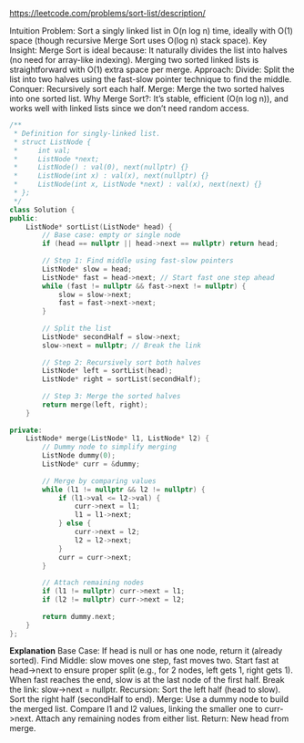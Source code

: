 https://leetcode.com/problems/sort-list/description/


Intuition
Problem: Sort a singly linked list in O(n log n) time, ideally with O(1) space (though recursive Merge Sort uses O(log n) stack space).
Key Insight: Merge Sort is ideal because:
It naturally divides the list into halves (no need for array-like indexing).
Merging two sorted linked lists is straightforward with O(1) extra space per merge.
Approach:
Divide: Split the list into two halves using the fast-slow pointer technique to find the middle.
Conquer: Recursively sort each half.
Merge: Merge the two sorted halves into one sorted list.
Why Merge Sort?: It’s stable, efficient (O(n log n)), and works well with linked lists since we don’t need random access.
```cpp
/**
 * Definition for singly-linked list.
 * struct ListNode {
 *     int val;
 *     ListNode *next;
 *     ListNode() : val(0), next(nullptr) {}
 *     ListNode(int x) : val(x), next(nullptr) {}
 *     ListNode(int x, ListNode *next) : val(x), next(next) {}
 * };
 */
class Solution {
public:
    ListNode* sortList(ListNode* head) {
        // Base case: empty or single node
        if (head == nullptr || head->next == nullptr) return head;
        
        // Step 1: Find middle using fast-slow pointers
        ListNode* slow = head;
        ListNode* fast = head->next; // Start fast one step ahead
        while (fast != nullptr && fast->next != nullptr) {
            slow = slow->next;
            fast = fast->next->next;
        }
        
        // Split the list
        ListNode* secondHalf = slow->next;
        slow->next = nullptr; // Break the link
        
        // Step 2: Recursively sort both halves
        ListNode* left = sortList(head);
        ListNode* right = sortList(secondHalf);
        
        // Step 3: Merge the sorted halves
        return merge(left, right);
    }
    
private:
    ListNode* merge(ListNode* l1, ListNode* l2) {
        // Dummy node to simplify merging
        ListNode dummy(0);
        ListNode* curr = &dummy;
        
        // Merge by comparing values
        while (l1 != nullptr && l2 != nullptr) {
            if (l1->val <= l2->val) {
                curr->next = l1;
                l1 = l1->next;
            } else {
                curr->next = l2;
                l2 = l2->next;
            }
            curr = curr->next;
        }
        
        // Attach remaining nodes
        if (l1 != nullptr) curr->next = l1;
        if (l2 != nullptr) curr->next = l2;
        
        return dummy.next;
    }
};
```


**Explanation**
Base Case: If head is null or has one node, return it (already sorted).
Find Middle:
slow moves one step, fast moves two.
Start fast at head->next to ensure proper split (e.g., for 2 nodes, left gets 1, right gets 1).
When fast reaches the end, slow is at the last node of the first half.
Break the link: slow->next = nullptr.
Recursion:
Sort the left half (head to slow).
Sort the right half (secondHalf to end).
Merge:
Use a dummy node to build the merged list.
Compare l1 and l2 values, linking the smaller one to curr->next.
Attach any remaining nodes from either list.
Return: New head from merge.
